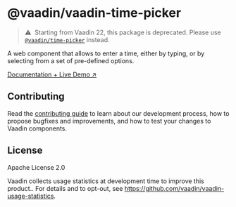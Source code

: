 # @vaadin/vaadin-time-picker

> ⚠️&nbsp; Starting from Vaadin 22, this package is deprecated.
> Please use [`@vaadin/time-picker`](https://www.npmjs.com/package/@vaadin/time-picker) instead.

A web component that allows to enter a time, either by typing, or by selecting from a set of pre-defined options.

[Documentation + Live Demo ↗](https://vaadin.com/docs/latest/ds/components/time-picker)

## Contributing

Read the [contributing guide](https://vaadin.com/docs/latest/guide/contributing/overview) to learn about our development process, how to propose bugfixes and improvements, and how to test your changes to Vaadin components.

## License

Apache License 2.0

Vaadin collects usage statistics at development time to improve this product..
For details and to opt-out, see https://github.com/vaadin/vaadin-usage-statistics.
